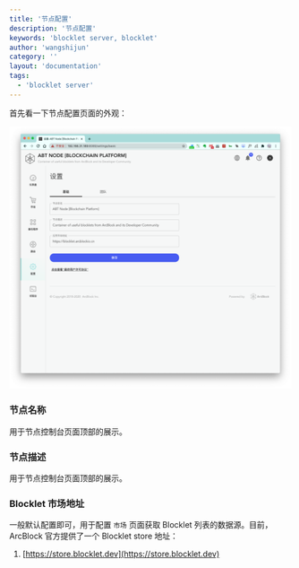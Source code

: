```yaml
---
title: '节点配置'
description: '节点配置'
keywords: 'blocklet server, blocklet'
author: 'wangshijun'
category: ''
layout: 'documentation'
tags:
  - 'blocklet server'
---
```


首先看一下节点配置页面的外观：

![](./images/node-settings-1-zh.png)

### 节点名称

用于节点控制台页面顶部的展示。

### 节点描述

用于节点控制台页面顶部的展示。

### Blocklet 市场地址

一般默认配置即可，用于配置 `市场` 页面获取 Blocklet 列表的数据源。目前，ArcBlock 官方提供了一个 Blocklet store 地址：

1. [https://store.blocklet.dev](https://store.blocklet.dev)
